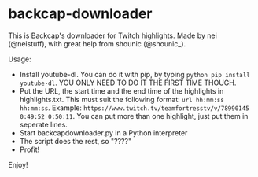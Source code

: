# backcap-downloader

This is Backcap's downloader for Twitch highlights.
Made by nei (@neistuff), with great help from shounic (@shounic_).

Usage:
* Install youtube-dl.
	You can do it with pip, by typing `python pip install youtube-dl`.
	YOU ONLY NEED TO DO IT THE FIRST TIME THOUGH.
* Put the URL, the start time and the end time of the highlights in highlights.txt.
	This must suit the following format: `url hh:mm:ss hh:mm:ss`. Example: `https://www.twitch.tv/teamfortresstv/v/78990145 0:49:52 0:50:11`.
	You can put more than one highlight, just put them in seperate lines.
* Start backcapdownloader.py in a Python interpreter
* The script does the rest, so "????"
* Profit!
	
Enjoy!
